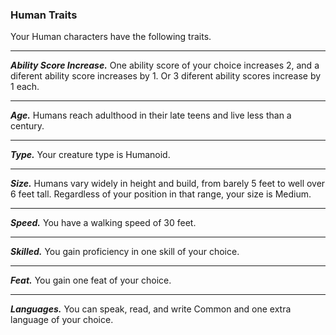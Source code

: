 
### Human Traits
Your Human characters have the following traits.
___
***Ability Score Increase.***
One ability score of your choice increases 2, and a diferent ability score increases by 1. Or 3 diferent ability scores increase by 1 each.
___
***Age.***
Humans reach adulthood in their late teens and live less than a century.
___
***Type.***
Your creature type is Humanoid.
___
***Size.***
Humans vary widely in height and build, from barely 5 feet to well over 6 feet tall. Regardless of your position in that range,  your size is Medium.
___
***Speed.***
You have a walking speed of 30 feet.
___
***Skilled.***
You gain proficiency in one skill of your choice.
___
***Feat.***
You gain one feat of your choice.
___
***Languages.***
You can speak, read, and write Common and one extra language of your choice.